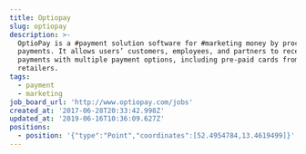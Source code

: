 ```yaml
---
title: Optiopay
slug: optiopay
description: >-
  OptioPay is a #payment solution software for #marketing money by processing
  payments. It allows users’ customers, employees, and partners to receive their
  payments with multiple payment options, including pre-paid cards from
  retailers.
tags:
  - payment
  - marketing
job_board_url: 'http://www.optiopay.com/jobs'
created_at: '2017-06-28T20:33:42.998Z'
updated_at: '2019-06-16T10:36:09.627Z'
positions:
  - position: '{"type":"Point","coordinates":[52.4954784,13.4619499]}'
---
```


